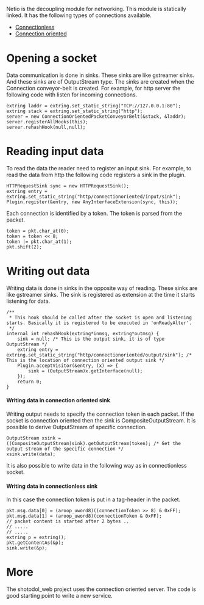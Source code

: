 
Netio is the decoupling module for networking. This module is statically linked. It has the following types of connections available.

- [Connectionless](vsrc/ConnectionlessPacketConveyorBelt.vala)
- [Connection oriented](vsrc/ConnectionOrientedPacketConveyorBelt.vala)

Opening a socket
=================

Data communication is done in sinks. These sinks are like gstreamer sinks. And these sinks are of OutputStream type. The sinks are created when the Connection conveyor-belt is created. For example, for http server the following code with listen for incoming connections.

```vala
extring laddr = extring.set_static_string("TCP://127.0.0.1:80");
extring stack = extring.set_static_string("http");
server = new ConnectionOrientedPacketConveyorBelt(&stack, &laddr);
server.registerAllHooks(this);
server.rehashHook(null,null);
```

Reading input data
===================

To read the data the reader need to register an input sink. For example, to read the data from http the following code registers a sink in the plugin.

```vala
HTTPRequestSink sync = new HTTPRequestSink();
extring entry = extring.set_static_string("http/connectionoriented/input/sink");
Plugin.register(&entry, new AnyInterfaceExtension(sync, this));
```

Each connection is identified by a token. The token is parsed from the packet.

```vala
token = pkt.char_at(0);
token = token << 8;
token |= pkt.char_at(1);
pkt.shift(2);
```

Writing out data
==================

Writing data is done in sinks in the opposite way of reading. These sinks are like gstreamer sinks. The sink is registered as extension at the time it starts listening for data.

```vala
/**
 * This hook should be called after the socket is open and listening starts. Basically it is registered to be executed in 'onReadyAlter'.
 */
internal int rehashHook(extring*inmsg, extring*outmsg) {
	sink = null; /* This is the output sink, it is of type OutputStream */
	extring entry = extring.set_static_string("http/connectionoriented/output/sink"); /* This is the location of connection oriented output sink */
	Plugin.acceptVisitor(&entry, (x) => {
		sink = (OutputStream)x.getInterface(null);
	});
	return 0;
}
```

#### Writing data in connection oriented sink

Writing output needs to specify the connection token in each packet. If the socket is connection oriented then the sink is CompositeOutputStream. It is possible to derive OutputStream of specific connection.

```vala
OutputStream xsink = ((CompositeOutputStream)sink).getOutputStream(token); /* Get the output stream of the specific connection */
xsink.write(data);
```
It is also possible to write data in the following way as in connectionless socket.

#### Writing data in connectionless sink

In this case the connection token is put in a tag-header in the packet.

```vala
pkt.msg.data[0] = (aroop_uword8)((connectionToken >> 8) & 0xFF);
pkt.msg.data[1] = (aroop_uword8)(connectionToken & 0xFF);
// packet content is started after 2 bytes ..
// .....
// .....
extring p = extring();
pkt.getContentAs(&p);
sink.write(&p);
```

More
=====

The shotodol_web project uses the connection oriented server. The code is good starting point to write a new service.

